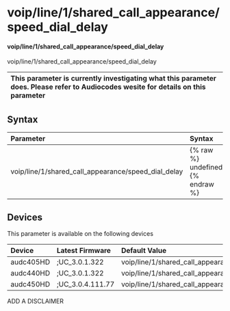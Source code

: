 ﻿---
description: voip/line/1/shared_call_appearance/speed_dial_delay
search: false
---

# voip/line/1/shared_call_appearance/speed_dial_delay

#### voip/line/1/shared_call_appearance/speed_dial_delay

voip/line/1/shared_call_appearance/speed_dial_delay


| This parameter is currently investigating what this parameter does. Please refer to Audiocodes wesite for details on this parameter | 
| :--- |

## Syntax
| Parameter | Syntax |
| :--- | :--- |
|voip/line/1/shared_call_appearance/speed_dial_delay | {% raw %} undefined {% endraw %}|

## Devices
This parameter is available on the following devices

| Device | Latest Firmware | Default Value |
|:---|:---|:---|
| audc405HD | ;UC_3.0.1.322 | voip/line/1/shared_call_appearance/speed_dial_delay=2 
| audc440HD | ;UC_3.0.1.322 | voip/line/1/shared_call_appearance/speed_dial_delay=2 
| audc450HD | ;UC_3.0.4.111.77 | voip/line/1/shared_call_appearance/speed_dial_delay=2 

ADD A DISCLAIMER
